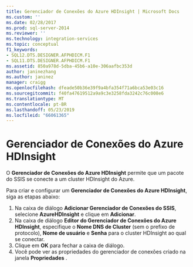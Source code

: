 ```yaml
---
title: Gerenciador de Conexões do Azure HDInsight | Microsoft Docs
ms.custom: ''
ms.date: 02/28/2017
ms.prod: sql-server-2014
ms.reviewer: ''
ms.technology: integration-services
ms.topic: conceptual
f1_keywords:
- SQL12.DTS.DESIGNER.AFPHDICM.F1
- SQL11.DTS.DESIGNER.AFPHDICM.F1
ms.assetid: 850a978d-5dba-45b6-a10e-306aafbc353d
author: janinezhang
ms.author: janinez
manager: craigg
ms.openlocfilehash: dfeade50b36e39f9a4bfa354f71a6bca53e03c16
ms.sourcegitcommit: f40fa47619512a9a9c3e3258fda3242c76c008e6
ms.translationtype: MT
ms.contentlocale: pt-BR
ms.lasthandoff: 05/23/2019
ms.locfileid: "66061365"
---
```

# <a name="azure-hdinsight-connection-manager"></a>Gerenciador de Conexões do Azure HDInsight
O **Gerenciador de Conexões do Azure HDInsight** permite que um pacote do SSIS se conecte a um cluster HDInsight do Azure.

Para criar e configurar um **Gerenciador de Conexões do Azure HDInsight**, siga as etapas abaixo:

1. Na caixa de diálogo **Adicionar Gerenciador de Conexões do SSIS**, selecione **AzureHDInsight** e clique em **Adicionar**.
2. Na caixa de diálogo **Editor do Gerenciador de Conexões do Azure HDInsight**, especifique o **Nome DNS de Cluster** (sem o prefixo de protocolo), **Nome de usuário** e **Senha** para o cluster HDInsight ao qual se conectar.
3. Clique em **OK** para fechar a caixa de diálogo.
4. Você pode ver as propriedades do gerenciador de conexões criado na janela **Propriedades** .

